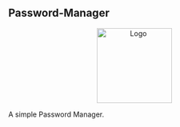 ## Password-Manager

<p align="center"><img src="https://i.imgur.com/SKoKQeE.png"" width="150px" height="auto" alt="Logo"></a></p>

A simple Password Manager.
